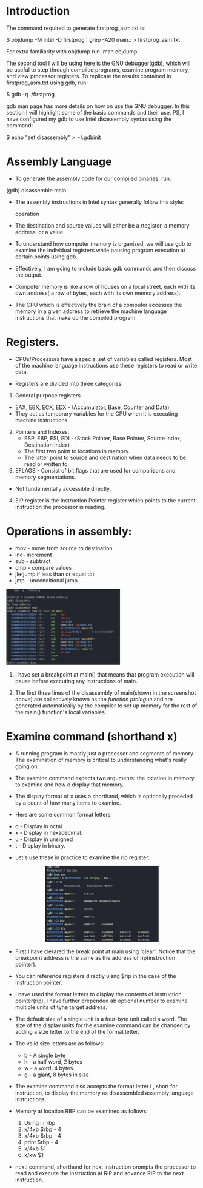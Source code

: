 # Introduction

The command required to generate firstprog_asm.txt is:

$ objdump -M intel -D firstprog | grep -A20 main.: > firstprog_asm.txt

For extra familiarity with objdump run 'man objdump'

The second tool I will be using here is the GNU debugger(gdb), which will be useful to step through compiled programs, examine program memory, and view processor registers. To replicate the results contained in firstprog_asm.txt using gdb, run:

$ gdb -q ./firstprog

gdb man page has more details on how on use the GNU debugger.  In this section I will highlight some of the basic commands and their use. PS, I have configured my gdb to use Intel disassembly syntax using the command:

$ echo "set disassembly" > ~/.gdbinit

# Assembly Language

- To generate the assembly code for our compiled binaries, run:

(gdb) disassemble main

- The assembly instructions in Intel syntax generally  follow this style:

   operation <destination> <source>

- The destination and source values will either be a rtegister, a memory address, or a value.

- To understand how computer memory is organized, we will use gdb  to examine the individual registers while pausing  program execution at certain points using gdb.
- Effectively, I am going to include basic gdb commands and then discuss the output.
- Computer memory is like a row of houses on a local street, each with its own address( a row of bytes, each with its own memory address).
- The CPU which is effectively the brain of a computer accesses the memory in a given address to retrieve the machine language instructions that make up the compiled program.

# Registers.

- CPUs/Processors have a special set of variables called registers. Most of the machine language instructions use these registers to read or write data.

- Registers are divided into three categories:
1. General purpose registers
 - EAX, EBX, ECX, EDX - (Accumulator, Base, Counter and Data)
 - They act as temporary variables for the CPU when it is executing machine instructions.

2. Pointers and Indexes.
   - ESP, EBP, ESI, EDI - (Stack Pointer, Base Pointer, Source Index, Destination Index)
   -  The first two point to locations in memory.
   - The latter point to source and destination when data needs to be read or written to.
3. EFLAGS - Consist of bit flags that are used for comparisons and memory segmentations.
- Not fundamentally accessible directly.

4. EIP register is the Instruction Pointer register which points to the current instruction the processor is reading.


# Operations in assembly:
* mov - move from source to destination
* inc- increment
* sub - subtract
* cmp - compare values
* jle(jump if less than or equal to)
* jmp - unconditional jump

<img src="disassemble.png" alt="terminal screenshot" style="width: 300px; height: 200px;">

1. I have set  a breakpoint at main() that means that program execution will pause before executing any instructions of main.

2. The first three lines of the disassembly of main(shown in the screenshot above) are collectively known as the <em>function prologue</em> and are generated automatically by the compiler to set up memory for the rest of the main() function's local variables.

# Examine command (shorthand x)
- A running program is mostly just a processor and segments of memory. The examination of memory is critical to understanding what's really going on.

- The examine command expects two arguments: the location in memory to examine and how o display that memory.
- The display format of x uses  a shorthand, which is optionally preceded by a count of how many items to examine.
- Here are some common format letters:
* o - Display in octal.
* x - Display in hexadecimal.
* u - Display in unsigned
* t - Display in binary.

- Let's use these in practice to examine the rip register:
  
<div align="center">
<img src="Examine(x).png" alt="terminal screenshot" style="width: 300px; height: 200px;"></div>

 - First I have clerared the break point at main using 'clear'. Notice that the breakpoint address is the same as the address of rip(instruction pointer).
 - You can reference registers directly uisng $rip in the case of the instruction pointer.
  
 - I have used the format letters to display the contents of instruction pointer(rip). I have further prepended ab optional number to examine multiple units of tyhe target address.

- The default size of a  single unit is a four-byte unit called a word. The size of the display units for the examine command can be changed by adding a size letter to the end of the format letter.
- The valid size letters are as follows:
  * b - A single byte
  * h - a half word, 2 bytes
  * w - a word, 4 bytes.
  * g - a giant, 8 bytes in size

- The examine command also accepts the format letter i , short for instruction, to display the memory as disassembled assembly language instructions.
- Memory at location RBP can be examined as follows:
  1. Using i r rbp
  2. x/4xb $rbp - 4
  3. x/4xb $rbp - 4
  4. print $rbp - 4
  5. x/4xb $1
  6. x/xw $1
   
- nexti command, shorthand for next instruction prompts the processor to read and execute the instruction at RIP and advance RIP to the next instruction.




































































































































